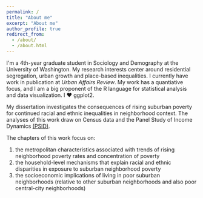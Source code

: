 ```yaml
---
permalink: /
title: "About me"
excerpt: "About me"
author_profile: true
redirect_from: 
  - /about/
  - /about.html
---
```


I'm a 4th-year graduate student in Sociology and Demography at the University of Washington. My research interests center around residential segregation, urban growth and place-based inequalities. I currently have work in publication at _Urban Affairs Review_. My work has a quantiative focus, and I am a big proponent of the R language for statistical analysis and data visualization. I ❤ ggplot2.

My dissertation investigates the consequences of rising suburban poverty for continued racial and ethnic inequalities in neighborhood context. The analyses of this work draw on Census data and the Panel Study of Income Dynamics [(PSID)](http://psid.org). 

The chapters of this work focus on:
  1. the metropolitan characteristics associated with trends of rising neighborhood poverty rates and concentration of poverty
  2. the household-level mechanisms that explain racial and ethnic disparities in exposure to suburban neighborhood poverty 
  3. the socioeconomic implications of living in poor suburban neighborhoods (relative to other suburban neighborhoods and also poor central-city neighborhoods)

